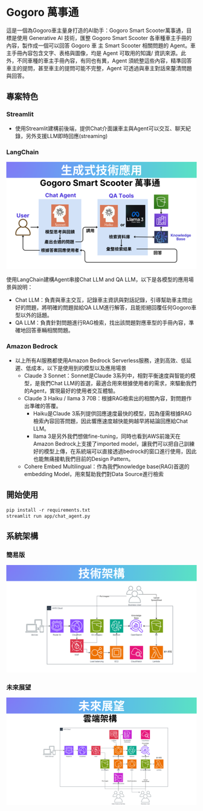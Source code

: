 # Gogoro 萬事通

這是一個為Gogoro車主量身打造的AI助手：Gogoro Smart Scooter萬事通，目標是使用 Generative AI 技術，匯整 Gogoro Smart Scooter 各車種車主手冊的內容，製作成一個可以回答 Gogoro 車
主 Smart Scooter 相關問題的 Agent。車主手冊內容包含文字、表格與圖像，均是 Agent 可取用的知識/ 資訊來源。此外，不同車種的車主手冊內容，有同也有異，Agent 須統整這些內容，精準回答車主的提問，甚至車主的提問可能不完整，Agent 可透過與車主對話來釐清問題與回答。

## 專案特色

### Streamlit

- 使用Streamlit建構前後端，提供Chat介面讓車主與Agent可以交互、聊天紀錄，另外支援LLM即時回應(streaming)

### LangChain

![AI-workflow](https://raw.githubusercontent.com/BRlin-o/GSS/main/images/AI-workflow.png)

使用LangChain建構Agent串接Chat LLM and QA LLM，以下是各模型的應用場景與說明：

- Chat LLM：負責與車主交互，記錄車主資訊與對話記錄，引導幫助車主問出好的問題，將明確的問題拋給QA LLM進行解答，且能拒絕回覆任何Gogoro車型以外的話題。
- QA LLM：負責針對問題進行RAG檢索，找出該問題對應車型的手冊內容，準確地回答車輛相關問題。

### Amazon Bedrock

- 以上所有AI服務都使用Amazon Bedrock Serverless服務，達到高效、低延遲、低成本，以下是使用到的模型以及應用場景
  - Claude 3 Sonnet：Sonnet是Claude 3系列中，相對平衡速度與智能的模型，是我們Chat LLM的首選，最適合用來根據使用者的需求，來驅動我們的Agent，實現最好的使用者交互體驗。
  - Claude 3 Haiku / llama 3 70B：根據RAG檢索出的相關內容，對問題作出準確的答覆。
    - Haiku是Claude 3系列提供回應速度最快的模型，因為僅需根據RAG檢索內容回答問題，因此響應速度越快能夠越早將結論回應給Chat LLM。
    - llama 3是另外我們想做fine-tuning，同時也看到AWS前幾天在Amazon Bedrock上支援了imported model，讓我們可以把自己訓練好的模型上傳，在系統端可以直接透過bedrock的窗口進行使用，因此也能無痛接軌我們目前的Design Pattern。
  - Cohere Embed Multilingual：作為我們knowledge base(RAG)首選的embedding Model，用來幫助我們對Data Source進行檢索

## 開始使用

```
pip install -r requirements.txt
streamlit run app/chat_agent.py
```

## 系統架構

### 簡易版
![Architecture-Simple](https://raw.githubusercontent.com/BRlin-o/GSS/main/images/Architecture-Simple.png)
### 未來展望
![Architecture-Future](https://raw.githubusercontent.com/BRlin-o/GSS/main/images/Architecture-Future.png)
